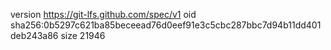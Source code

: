 version https://git-lfs.github.com/spec/v1
oid sha256:0b5297c621ba85beceead76d0eef91e3c5cbc287bbc7d94b11dd401deb243a86
size 21946
